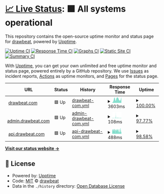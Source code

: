 # [📈 Live Status](https://upptime.drawbeat.com): <!--live status--> **🟩 All systems operational**

This repository contains the open-source uptime monitor and status page for [drawbeat](drawbeat.com), powered by [Upptime](https://github.com/upptime/upptime).

[![Uptime CI](https://github.com/drawbeat/upptime/workflows/Uptime%20CI/badge.svg)](https://github.com/drawbeat/upptime/actions?query=workflow%3A%22Uptime+CI%22)
[![Response Time CI](https://github.com/drawbeat/upptime/workflows/Response%20Time%20CI/badge.svg)](https://github.com/drawbeat/upptime/actions?query=workflow%3A%22Response+Time+CI%22)
[![Graphs CI](https://github.com/drawbeat/upptime/workflows/Graphs%20CI/badge.svg)](https://github.com/drawbeat/upptime/actions?query=workflow%3A%22Graphs+CI%22)
[![Static Site CI](https://github.com/drawbeat/upptime/workflows/Static%20Site%20CI/badge.svg)](https://github.com/drawbeat/upptime/actions?query=workflow%3A%22Static+Site+CI%22)
[![Summary CI](https://github.com/drawbeat/upptime/workflows/Summary%20CI/badge.svg)](https://github.com/drawbeat/upptime/actions?query=workflow%3A%22Summary+CI%22)

With [Upptime](https://upptime.js.org), you can get your own unlimited and free uptime monitor and status page, powered entirely by a GitHub repository. We use [Issues](https://github.com/drawbeat/upptime/issues) as incident reports, [Actions](https://github.com/drawbeat/upptime/actions) as uptime monitors, and [Pages](https://upptime.drawbeat.com) for the status page.

<!--start: status pages-->
<!-- This summary is generated by Upptime (https://github.com/upptime/upptime) -->
<!-- Do not edit this manually, your changes will be overwritten -->
<!-- prettier-ignore -->
| URL | Status | History | Response Time | Uptime |
| --- | ------ | ------- | ------------- | ------ |
| <img alt="" src="https://favicons.githubusercontent.com/drawbeat.com" height="13"> [drawbeat.com](http://drawbeat.com) | 🟩 Up | [drawbeat-com.yml](https://github.com/drawbeat/upptime/commits/HEAD/history/drawbeat-com.yml) | <details><summary><img alt="Response time graph" src="./graphs/drawbeat-com/response-time-week.png" height="20"> 3603ms</summary><br><a href="https://upptime.drawbeat.com/history/drawbeat-com"><img alt="Response time 3174" src="https://img.shields.io/endpoint?url=https%3A%2F%2Fraw.githubusercontent.com%2Fdrawbeat%2Fupptime%2FHEAD%2Fapi%2Fdrawbeat-com%2Fresponse-time.json"></a><br><a href="https://upptime.drawbeat.com/history/drawbeat-com"><img alt="24-hour response time 5373" src="https://img.shields.io/endpoint?url=https%3A%2F%2Fraw.githubusercontent.com%2Fdrawbeat%2Fupptime%2FHEAD%2Fapi%2Fdrawbeat-com%2Fresponse-time-day.json"></a><br><a href="https://upptime.drawbeat.com/history/drawbeat-com"><img alt="7-day response time 3603" src="https://img.shields.io/endpoint?url=https%3A%2F%2Fraw.githubusercontent.com%2Fdrawbeat%2Fupptime%2FHEAD%2Fapi%2Fdrawbeat-com%2Fresponse-time-week.json"></a><br><a href="https://upptime.drawbeat.com/history/drawbeat-com"><img alt="30-day response time 3460" src="https://img.shields.io/endpoint?url=https%3A%2F%2Fraw.githubusercontent.com%2Fdrawbeat%2Fupptime%2FHEAD%2Fapi%2Fdrawbeat-com%2Fresponse-time-month.json"></a><br><a href="https://upptime.drawbeat.com/history/drawbeat-com"><img alt="1-year response time 3174" src="https://img.shields.io/endpoint?url=https%3A%2F%2Fraw.githubusercontent.com%2Fdrawbeat%2Fupptime%2FHEAD%2Fapi%2Fdrawbeat-com%2Fresponse-time-year.json"></a></details> | <details><summary><a href="https://upptime.drawbeat.com/history/drawbeat-com">100.00%</a></summary><a href="https://upptime.drawbeat.com/history/drawbeat-com"><img alt="All-time uptime 99.99%" src="https://img.shields.io/endpoint?url=https%3A%2F%2Fraw.githubusercontent.com%2Fdrawbeat%2Fupptime%2FHEAD%2Fapi%2Fdrawbeat-com%2Fuptime.json"></a><br><a href="https://upptime.drawbeat.com/history/drawbeat-com"><img alt="24-hour uptime 100.00%" src="https://img.shields.io/endpoint?url=https%3A%2F%2Fraw.githubusercontent.com%2Fdrawbeat%2Fupptime%2FHEAD%2Fapi%2Fdrawbeat-com%2Fuptime-day.json"></a><br><a href="https://upptime.drawbeat.com/history/drawbeat-com"><img alt="7-day uptime 100.00%" src="https://img.shields.io/endpoint?url=https%3A%2F%2Fraw.githubusercontent.com%2Fdrawbeat%2Fupptime%2FHEAD%2Fapi%2Fdrawbeat-com%2Fuptime-week.json"></a><br><a href="https://upptime.drawbeat.com/history/drawbeat-com"><img alt="30-day uptime 100.00%" src="https://img.shields.io/endpoint?url=https%3A%2F%2Fraw.githubusercontent.com%2Fdrawbeat%2Fupptime%2FHEAD%2Fapi%2Fdrawbeat-com%2Fuptime-month.json"></a><br><a href="https://upptime.drawbeat.com/history/drawbeat-com"><img alt="1-year uptime 99.99%" src="https://img.shields.io/endpoint?url=https%3A%2F%2Fraw.githubusercontent.com%2Fdrawbeat%2Fupptime%2FHEAD%2Fapi%2Fdrawbeat-com%2Fuptime-year.json"></a></details>
| <img alt="" src="https://favicons.githubusercontent.com/admin.drawbeat.com" height="13"> [admin.drawbeat.com](http://admin.drawbeat.com) | 🟩 Up | [admin-drawbeat-com.yml](https://github.com/drawbeat/upptime/commits/HEAD/history/admin-drawbeat-com.yml) | <details><summary><img alt="Response time graph" src="./graphs/admin-drawbeat-com/response-time-week.png" height="20"> 108ms</summary><br><a href="https://upptime.drawbeat.com/history/admin-drawbeat-com"><img alt="Response time 103" src="https://img.shields.io/endpoint?url=https%3A%2F%2Fraw.githubusercontent.com%2Fdrawbeat%2Fupptime%2FHEAD%2Fapi%2Fadmin-drawbeat-com%2Fresponse-time.json"></a><br><a href="https://upptime.drawbeat.com/history/admin-drawbeat-com"><img alt="24-hour response time 63" src="https://img.shields.io/endpoint?url=https%3A%2F%2Fraw.githubusercontent.com%2Fdrawbeat%2Fupptime%2FHEAD%2Fapi%2Fadmin-drawbeat-com%2Fresponse-time-day.json"></a><br><a href="https://upptime.drawbeat.com/history/admin-drawbeat-com"><img alt="7-day response time 108" src="https://img.shields.io/endpoint?url=https%3A%2F%2Fraw.githubusercontent.com%2Fdrawbeat%2Fupptime%2FHEAD%2Fapi%2Fadmin-drawbeat-com%2Fresponse-time-week.json"></a><br><a href="https://upptime.drawbeat.com/history/admin-drawbeat-com"><img alt="30-day response time 102" src="https://img.shields.io/endpoint?url=https%3A%2F%2Fraw.githubusercontent.com%2Fdrawbeat%2Fupptime%2FHEAD%2Fapi%2Fadmin-drawbeat-com%2Fresponse-time-month.json"></a><br><a href="https://upptime.drawbeat.com/history/admin-drawbeat-com"><img alt="1-year response time 103" src="https://img.shields.io/endpoint?url=https%3A%2F%2Fraw.githubusercontent.com%2Fdrawbeat%2Fupptime%2FHEAD%2Fapi%2Fadmin-drawbeat-com%2Fresponse-time-year.json"></a></details> | <details><summary><a href="https://upptime.drawbeat.com/history/admin-drawbeat-com">97.77%</a></summary><a href="https://upptime.drawbeat.com/history/admin-drawbeat-com"><img alt="All-time uptime 99.89%" src="https://img.shields.io/endpoint?url=https%3A%2F%2Fraw.githubusercontent.com%2Fdrawbeat%2Fupptime%2FHEAD%2Fapi%2Fadmin-drawbeat-com%2Fuptime.json"></a><br><a href="https://upptime.drawbeat.com/history/admin-drawbeat-com"><img alt="24-hour uptime 94.42%" src="https://img.shields.io/endpoint?url=https%3A%2F%2Fraw.githubusercontent.com%2Fdrawbeat%2Fupptime%2FHEAD%2Fapi%2Fadmin-drawbeat-com%2Fuptime-day.json"></a><br><a href="https://upptime.drawbeat.com/history/admin-drawbeat-com"><img alt="7-day uptime 97.77%" src="https://img.shields.io/endpoint?url=https%3A%2F%2Fraw.githubusercontent.com%2Fdrawbeat%2Fupptime%2FHEAD%2Fapi%2Fadmin-drawbeat-com%2Fuptime-week.json"></a><br><a href="https://upptime.drawbeat.com/history/admin-drawbeat-com"><img alt="30-day uptime 99.49%" src="https://img.shields.io/endpoint?url=https%3A%2F%2Fraw.githubusercontent.com%2Fdrawbeat%2Fupptime%2FHEAD%2Fapi%2Fadmin-drawbeat-com%2Fuptime-month.json"></a><br><a href="https://upptime.drawbeat.com/history/admin-drawbeat-com"><img alt="1-year uptime 99.89%" src="https://img.shields.io/endpoint?url=https%3A%2F%2Fraw.githubusercontent.com%2Fdrawbeat%2Fupptime%2FHEAD%2Fapi%2Fadmin-drawbeat-com%2Fuptime-year.json"></a></details>
| <img alt="" src="https://favicons.githubusercontent.com/api.drawbeat.com" height="13"> [api.drawbeat.com](https://api.drawbeat.com/v1/auth/me) | 🟩 Up | [api-drawbeat-com.yml](https://github.com/drawbeat/upptime/commits/HEAD/history/api-drawbeat-com.yml) | <details><summary><img alt="Response time graph" src="./graphs/api-drawbeat-com/response-time-week.png" height="20"> 488ms</summary><br><a href="https://upptime.drawbeat.com/history/api-drawbeat-com"><img alt="Response time 576" src="https://img.shields.io/endpoint?url=https%3A%2F%2Fraw.githubusercontent.com%2Fdrawbeat%2Fupptime%2FHEAD%2Fapi%2Fapi-drawbeat-com%2Fresponse-time.json"></a><br><a href="https://upptime.drawbeat.com/history/api-drawbeat-com"><img alt="24-hour response time 263" src="https://img.shields.io/endpoint?url=https%3A%2F%2Fraw.githubusercontent.com%2Fdrawbeat%2Fupptime%2FHEAD%2Fapi%2Fapi-drawbeat-com%2Fresponse-time-day.json"></a><br><a href="https://upptime.drawbeat.com/history/api-drawbeat-com"><img alt="7-day response time 488" src="https://img.shields.io/endpoint?url=https%3A%2F%2Fraw.githubusercontent.com%2Fdrawbeat%2Fupptime%2FHEAD%2Fapi%2Fapi-drawbeat-com%2Fresponse-time-week.json"></a><br><a href="https://upptime.drawbeat.com/history/api-drawbeat-com"><img alt="30-day response time 478" src="https://img.shields.io/endpoint?url=https%3A%2F%2Fraw.githubusercontent.com%2Fdrawbeat%2Fupptime%2FHEAD%2Fapi%2Fapi-drawbeat-com%2Fresponse-time-month.json"></a><br><a href="https://upptime.drawbeat.com/history/api-drawbeat-com"><img alt="1-year response time 576" src="https://img.shields.io/endpoint?url=https%3A%2F%2Fraw.githubusercontent.com%2Fdrawbeat%2Fupptime%2FHEAD%2Fapi%2Fapi-drawbeat-com%2Fresponse-time-year.json"></a></details> | <details><summary><a href="https://upptime.drawbeat.com/history/api-drawbeat-com">98.58%</a></summary><a href="https://upptime.drawbeat.com/history/api-drawbeat-com"><img alt="All-time uptime 99.93%" src="https://img.shields.io/endpoint?url=https%3A%2F%2Fraw.githubusercontent.com%2Fdrawbeat%2Fupptime%2FHEAD%2Fapi%2Fapi-drawbeat-com%2Fuptime.json"></a><br><a href="https://upptime.drawbeat.com/history/api-drawbeat-com"><img alt="24-hour uptime 100.00%" src="https://img.shields.io/endpoint?url=https%3A%2F%2Fraw.githubusercontent.com%2Fdrawbeat%2Fupptime%2FHEAD%2Fapi%2Fapi-drawbeat-com%2Fuptime-day.json"></a><br><a href="https://upptime.drawbeat.com/history/api-drawbeat-com"><img alt="7-day uptime 98.58%" src="https://img.shields.io/endpoint?url=https%3A%2F%2Fraw.githubusercontent.com%2Fdrawbeat%2Fupptime%2FHEAD%2Fapi%2Fapi-drawbeat-com%2Fuptime-week.json"></a><br><a href="https://upptime.drawbeat.com/history/api-drawbeat-com"><img alt="30-day uptime 99.67%" src="https://img.shields.io/endpoint?url=https%3A%2F%2Fraw.githubusercontent.com%2Fdrawbeat%2Fupptime%2FHEAD%2Fapi%2Fapi-drawbeat-com%2Fuptime-month.json"></a><br><a href="https://upptime.drawbeat.com/history/api-drawbeat-com"><img alt="1-year uptime 99.93%" src="https://img.shields.io/endpoint?url=https%3A%2F%2Fraw.githubusercontent.com%2Fdrawbeat%2Fupptime%2FHEAD%2Fapi%2Fapi-drawbeat-com%2Fuptime-year.json"></a></details>

<!--end: status pages-->

[**Visit our status website →**](https://upptime.drawbeat.com)

## 📄 License

- Powered by: [Upptime](https://github.com/upptime/upptime)
- Code: [MIT](./LICENSE) © [drawbeat](drawbeat.com)
- Data in the `./history` directory: [Open Database License](https://opendatacommons.org/licenses/odbl/1-0/)

